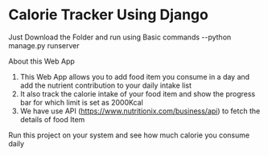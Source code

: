 # Calorie Tracker Using Django

Just Download the Folder and run using Basic commands
--python manage.py runserver

About this Web App
1) This Web App allows you to add food item you consume in a day and add the nutrient contribution to your daily intake list
2) It also track the calorie intake of your food item and show the progress bar for which limit is set as 2000Kcal
3) We have use API (https://www.nutritionix.com/business/api) to fetch the details of food Item

Run this project on your system and see how much calorie you consume daily
